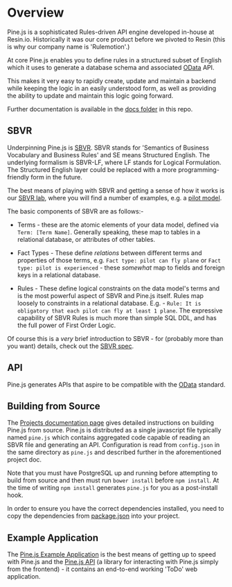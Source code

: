 # Overview

Pine.js is a sophisticated Rules-driven API engine developed in-house at
Resin.io. Historically it was our core product before we pivoted to Resin (this
is why our company name is 'Rulemotion'.)

At core Pine.js enables you to define rules in a structured subset of English
which it uses to generate a database schema and associated [OData][odata] API.

This makes it very easy to rapidly create, update and maintain a backend while
keeping the logic in an easily understood form, as well as providing the ability
to update and maintain this logic going forward.

Further documentation is available in the [docs folder][docs] in this repo.

## SBVR

Underpinning Pine.js is [SBVR][sbvr]. SBVR stands for 'Semantics of Business
Vocabulary and Business Rules' and SE means Structured English.  The underlying
formalism is SBVR-LF, where LF stands for Logical Formulation.  The Structured
English layer could be replaced with a more programming-friendly form in the
future.

The best means of playing with SBVR and getting a sense of how it works is our
[SBVR lab][sbvr-lab], where you will find a number of examples, e.g. a
[pilot model][sbvr-lab-pilots].

The basic components of SBVR are as follows:-

* Terms - these are the atomic elements of your data model, defined via `Term:
  [Term Name]`. Generally speaking, these map to tables in a relational
  database, or attributes of other tables.

* Fact Types - These define *relations* between different terms and properties
  of those terms, e.g. `Fact type: pilot can fly plane` or `Fact type: pilot is
  experienced` - these *somewhat* map to fields and foreign keys in a relational
  database.

* Rules - These define logical constraints on the data model's terms and is the
  most powerful aspect of SBVR and Pine.js itself. Rules map loosely to
  constraints in a relational database. E.g. - `Rule: It is obligatory that each
  pilot can fly at least 1 plane`. The expressive capability of SBVR Rules is much
  more than simple SQL DDL, and has the full power of First Order Logic.

Of course this is a *very* brief introduction to SBVR - for (probably more than
you want) details, check out the [SBVR spec][sbvr-spec].

## API

Pine.js generates APIs that aspire to be compatible with the [OData][odata] standard.

## Building from Source

The [Projects documentation page][projects-doc] gives detailed instructions on
building Pine.js from source. Pine.js is distributed as a single javascript file
typically named `pine.js` which contains aggregated code capable of reading
an SBVR file and generating an API. Configuration is read from `config.json` in
the same directory as `pine.js` and described further in the aforementioned
project doc.

Note that you must have PostgreSQL up and running before attempting to build
from source and then must run `bower install` before `npm install`. At the time
of writing `npm install` generates `pine.js` for you as a post-install hook.

In order to ensure you have the correct dependencies installed, you need to copy
the dependencies from [package.json][package.json] into your project.

## Example Application

The [Pine.js Example Application][pine-example] is the best means of getting up
to speed with Pine.js and the [Pine.js API][pinejs-client-js] (a
library for interacting with Pine.js simply from the frontend) - it contains an
end-to-end working 'ToDo' web application.

[sbvr]:http://en.wikipedia.org/wiki/Semantics_of_Business_Vocabulary_and_Business_Rules
[odata]:http://en.wikipedia.org/wiki/Open_Data_Protocol
[docs]:.
[sbvr-lab]:http://www.sbvr.co/
[sbvr-lab-pilots]:http://www.sbvr.co/#/3E3tU3
[pine-example]:https://bitbucket.org/rulemotion/pine-example
[pinejs-client-js]:https://bitbucket.org/rulemotion/pinejs-client-js
[sbvr-spec]:http://www.omg.org/spec/SBVR/1.2/
[projects-doc]:Projects.md
[odata]:http://www.odata.org/
[package.json]:../package.json
